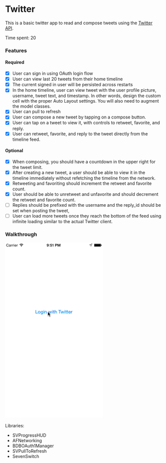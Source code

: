 # Twitter
This is a basic twitter app to read and compose tweets using the [Twitter API](https://apps.twitter.com/).

Time spent: 20

### Features

#### Required

- [X] User can sign in using OAuth login flow
- [X] User can view last 20 tweets from their home timeline
- [X] The current signed in user will be persisted across restarts
- [X] In the home timeline, user can view tweet with the user profile picture, username, tweet text, and timestamp.  In other words, design the custom cell with the proper Auto Layout settings.  You will also need to augment the model classes.
- [X] User can pull to refresh  
- [X] User can compose a new tweet by tapping on a compose button.
- [X] User can tap on a tweet to view it, with controls to retweet, favorite, and reply.
- [X] User can retweet, favorite, and reply to the tweet directly from the timeline feed.

#### Optional

- [X] When composing, you should have a countdown in the upper right for the tweet limit.
- [X] After creating a new tweet, a user should be able to view it in the timeline immediately without refetching the timeline from the network.
- [X] Retweeting and favoriting should increment the retweet and favorite count.
- [X] User should be able to unretweet and unfavorite and should decrement the retweet and favorite count.
- [ ] Replies should be prefixed with the username and the reply_id should be set when posting the tweet,
- [ ] User can load more tweets once they reach the bottom of the feed using infinite loading similar to the actual Twitter client.

### Walkthrough

![Video Walkthrough](twitter.gif)

Libraries:
- SVProgressHUD
- AFNetworking 
- BDBOAuth1Manager
- SVPullToRefresh
- SevenSwitch